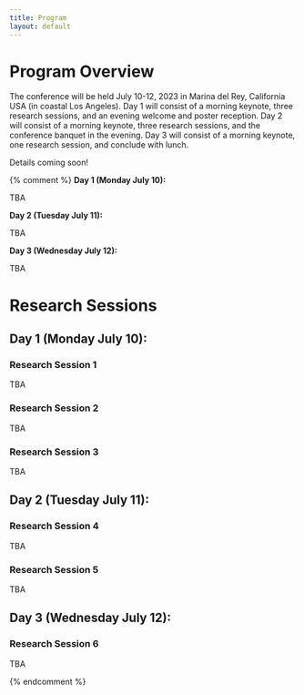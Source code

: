 ```yaml
---
title: Program
layout: default
---
```


# Program Overview

<style scoped>
    table
    {
        font-size: 12px;
        table-layout: fixed;
    }

    th:nth-child(1)
    {
        width: 80px;
        overflow: hidden;
    }
</style>

The conference will be held July 10-12, 2023 in Marina del Rey, California USA (in coastal Los Angeles).
Day 1 will consist of a morning keynote, three research sessions, and an evening welcome and poster reception.
Day 2 will consist of a morning keynote, three research sessions, and the conference banquet in the evening.
Day 3 will consist of a morning keynote, one research session, and conclude with lunch.

Details coming soon!

{% comment %}
**Day 1 (Monday July 10):**

TBA	   

**Day 2 (Tuesday July 11):**

TBA

**Day 3 (Wednesday July 12):**

TBA

# Research Sessions


## Day 1 (Monday July 10):

### Research Session 1

TBA

### Research Session 2

TBA

### Research Session 3

TBA

## Day 2 (Tuesday July 11):

### Research Session 4

TBA

### Research Session 5

TBA

## Day 3 (Wednesday July 12):

### Research Session 6

TBA

{% endcomment %}
